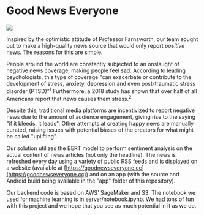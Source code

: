 # Good News Everyone
<img src="https://media.giphy.com/media/3o7abA4a0QCXtSxGN2/giphy.gif">

Inspired by the optimistic attitude of Professor Farnsworth, our team sought out to make a high-quality news source that would only report *positive* news. The reasons for this are simple. 

People around the world are constantly subjected to an onslaught of negative news coverage, making people feel sad. According to leading psychologists, this type of coverage "can exacerbate or contribute to the development of stress, anxiety, depression and even post-traumatic stress disorder (PTSD)"<sup>1</sup> Furthermore, a 2018 study has shown that over half of all Americans report that news causes them stress.<sup>2</sup>

Despite this, traditional media platforms are incentivized to report negative news due to the amount of audience engagement, giving rise to the saying "if it bleeds, it leads". Other attempts at creating happy news are  manually curated, raising issues with potential biases of the creators for what might be called "uplifting".

Our solution utilizes the BERT model to perform sentiment analysis on the actual content of news articles (not only the headline). The news is refreshed every day using a variety of public RSS feeds and is displayed on a website (available at [https://goodnewseveryone.cc](https://goodnewseveryone.cc)) and on an app (with the source and Android build being available in the "app" folder of this repository). 

Our backend code is based on AWS' SageMaker and S3. The notebook we used for machine learning is in server/notebook.ipynb. We had tons of fun with this project and we hope that you see as much potential in it as we do.